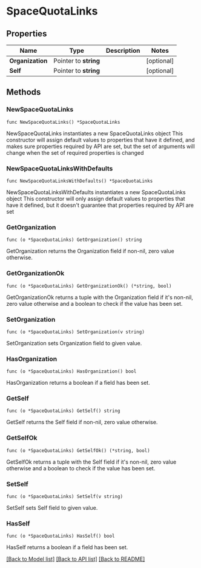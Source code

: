 # SpaceQuotaLinks

## Properties

Name | Type | Description | Notes
------------ | ------------- | ------------- | -------------
**Organization** | Pointer to **string** |  | [optional] 
**Self** | Pointer to **string** |  | [optional] 

## Methods

### NewSpaceQuotaLinks

`func NewSpaceQuotaLinks() *SpaceQuotaLinks`

NewSpaceQuotaLinks instantiates a new SpaceQuotaLinks object
This constructor will assign default values to properties that have it defined,
and makes sure properties required by API are set, but the set of arguments
will change when the set of required properties is changed

### NewSpaceQuotaLinksWithDefaults

`func NewSpaceQuotaLinksWithDefaults() *SpaceQuotaLinks`

NewSpaceQuotaLinksWithDefaults instantiates a new SpaceQuotaLinks object
This constructor will only assign default values to properties that have it defined,
but it doesn't guarantee that properties required by API are set

### GetOrganization

`func (o *SpaceQuotaLinks) GetOrganization() string`

GetOrganization returns the Organization field if non-nil, zero value otherwise.

### GetOrganizationOk

`func (o *SpaceQuotaLinks) GetOrganizationOk() (*string, bool)`

GetOrganizationOk returns a tuple with the Organization field if it's non-nil, zero value otherwise
and a boolean to check if the value has been set.

### SetOrganization

`func (o *SpaceQuotaLinks) SetOrganization(v string)`

SetOrganization sets Organization field to given value.

### HasOrganization

`func (o *SpaceQuotaLinks) HasOrganization() bool`

HasOrganization returns a boolean if a field has been set.

### GetSelf

`func (o *SpaceQuotaLinks) GetSelf() string`

GetSelf returns the Self field if non-nil, zero value otherwise.

### GetSelfOk

`func (o *SpaceQuotaLinks) GetSelfOk() (*string, bool)`

GetSelfOk returns a tuple with the Self field if it's non-nil, zero value otherwise
and a boolean to check if the value has been set.

### SetSelf

`func (o *SpaceQuotaLinks) SetSelf(v string)`

SetSelf sets Self field to given value.

### HasSelf

`func (o *SpaceQuotaLinks) HasSelf() bool`

HasSelf returns a boolean if a field has been set.


[[Back to Model list]](../README.md#documentation-for-models) [[Back to API list]](../README.md#documentation-for-api-endpoints) [[Back to README]](../README.md)


